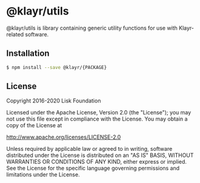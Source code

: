 # @klayr/utils

@klayr/utils is library containing generic utility functions for use with Klayr-related software.

## Installation

```sh
$ npm install --save @klayr/{PACKAGE}
```

## License

Copyright 2016-2020 Lisk Foundation

Licensed under the Apache License, Version 2.0 (the "License");
you may not use this file except in compliance with the License.
You may obtain a copy of the License at

http://www.apache.org/licenses/LICENSE-2.0

Unless required by applicable law or agreed to in writing, software
distributed under the License is distributed on an "AS IS" BASIS,
WITHOUT WARRANTIES OR CONDITIONS OF ANY KIND, either express or implied.
See the License for the specific language governing permissions and
limitations under the License.

[klayr core github]: https://github.com/Klayrhq/klayr
[klayr documentation site]: https://klayr.xyz/documentation/klayr-sdk/references/klayr-elements/utils.html
